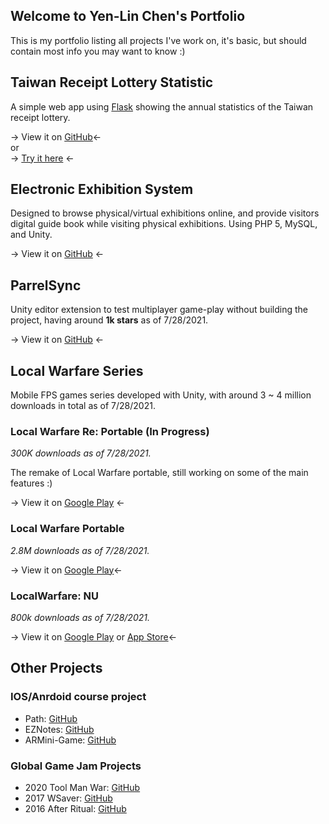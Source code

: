 ## Welcome to Yen-Lin Chen's Portfolio

This is my portfolio listing all projects I've work on, it's basic, but should contain most info you may want to know :)


## Taiwan Receipt Lottery Statistic
A simple web app using [Flask](https://github.com/pallets/flask) showing the annual statistics of the Taiwan receipt lottery.

-> View it on [GitHub](https://github.com/314pies/Taiwan-receipt-lottery-statistic)<-  
or  
-> [Try it here](https://tw-lottery-statistic.appspot.com/) <-

## Electronic Exhibition System
Designed to browse physical/virtual exhibitions online, and provide visitors digital guide book while visiting physical exhibitions. Using PHP 5, MySQL, and Unity.  

-> View it on [GitHub](https://github.com/314pies/EES_Console) <-

## ParrelSync

Unity editor extension to test multiplayer game-play without building the project, having around **1k stars** as of 7/28/2021.  

-> View it on [GitHub](https://github.com/VeriorPies/ParrelSync) <-

## Local Warfare Series
Mobile FPS games series developed with Unity, with around 3 ~ 4 million downloads in total as of 7/28/2021.  

### Local Warfare Re: Portable (In Progress)

*300K downloads as of 7/28/2021.*  

The remake of Local Warfare portable, still working on some of the main features :)

-> View it on [Google Play](https://play.google.com/store/apps/details?id=com.DazadGame.LocalWarfareRePortable) <-

### Local Warfare Portable
*2.8M downloads as of 7/28/2021.*  

-> View it on [Google Play](https://play.google.com/store/apps/details?id=com.OldProduct.LocalWarfarePortable)<-


### LocalWarfare: NU
*800k downloads as of 7/28/2021.*  

-> View it on [Google Play](https://play.google.com/store/apps/details?id=com.BUProduct.LocalWarfarePortable)  or [App Store](https://apps.apple.com/us/app/local-warfare-name-unknown/id1495948767)<-

## Other Projects

### IOS/Anrdoid course project
* Path: [GitHub](https://github.com/314pies/Paths)
* EZNotes: [GitHub](https://github.com/314pies/EZNotes)
* ARMini-Game: [GitHub](https://github.com/314pies/ARMiniGame)

### Global Game Jam Projects
* 2020 Tool Man War: [GitHub](https://github.com/314pies/ggj2020)
* 2017 WSaver: [GitHub](https://github.com/314pies/WSaver)
* 2016 After Ritual: [GitHub](https://github.com/314pies/project-ggj2016)
